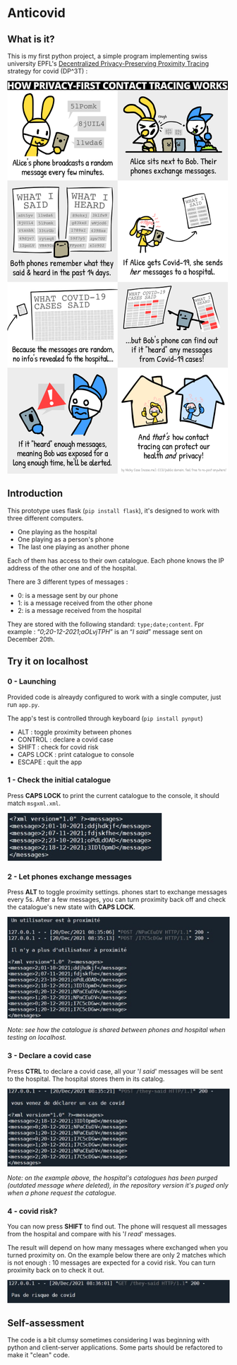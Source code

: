 # Anticovid

## What is it?
This is my first python project, a simple program implementing swiss university EPFL's [Decentralized Privacy-Preserving Proximity Tracing](https://github.com/DP-3T/documents/blob/master/public_engagement/cartoon/en/shortened_onepage.png) strategy for covid (DP^3T) :

![](imgs/dp3t.png)

## Introduction
This prototype uses flask (`pip install flask`), it's designed to work with three different computers.
- One playing as the hospital
- One playing as a person's phone
- The last one playing as another phone

Each of them has access to their own catalogue. Each phone knows the IP address of the other one and of the 
hospital.

There are 3 different types of messages :
- 0: is a message sent by our phone
- 1: is a message received from the other phone
- 2: is a message received from the hospital

They are stored with the following standard: `type;date;content`. Fpr example : “*0;20-12-2021;aOLvjTPH*” is an “*I said*” message sent on December 20th.

## Try it on localhost

### 0 - Launching
Provided code is alreaydy configured to work with a single computer, just run `app.py`.

The app's test is controlled through keyboard (`pip install pynput`)
- ALT : toggle proximity between phones
- CONTROL : declare a covid case
- SHIFT : check for covid risk
- CAPS LOCK : print catalogue to console
- ESCAPE : quit the app

### 1 - Check the initial catalogue
Press **CAPS LOCK** to print the current catalogue to the console, it should match `msgxml.xml`.

![](imgs/1.JPG)

### 2 - Let phones exchange messages
Press **ALT** to toggle proximity settings. phones start to exchange messages every 5s. After a few messages, you can turn proximity back off and check the catalogue's new state with **CAPS LOCK**.

![](imgs/2.JPG)

_Note: see how the catalogue is shared between phones and hospital when testing on localhost._

### 3 - Declare a covid case
Press **CTRL** to declare a covid case, all your '_I said_' messages will be sent to the hospital. The hospital stores them in its catalog.

![](imgs/3.JPG)

_Note: on the example above, the hospital's catalogues has been purged (outdated message where deleted), in the repository version it's puged only when a phone request the catalogue._

### 4 - covid risk?
You can now press **SHIFT** to find out. The phone will resquest all messages from the hospital and compare with his '_I read_' messages.

The result will depend on how many messages where exchanged when you turned proximity on. On the example below there are only 2 matches which is not enough : 10 messages are expected for a covid risk. You can turn proximity back on to check it out.

![](imgs/5.JPG)


## Self-assessment
The code is a bit clumsy sometimes considering I was beginning with python and client-server applications. Some parts should be refactored to make it "clean" code.
